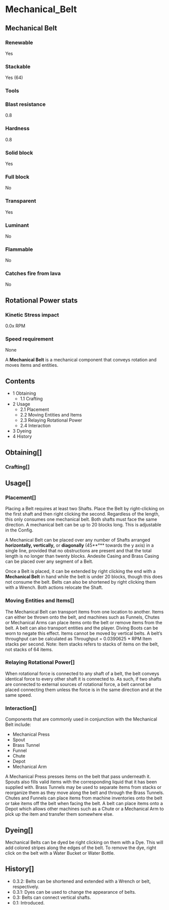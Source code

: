 # Mechanical_Belt

## Mechanical Belt

### Renewable

Yes

### Stackable

Yes (64)

### Tools

### Blast resistance

0.8

### Hardness

0.8

### Solid block

Yes

### Full block

No

### Transparent

Yes

### Luminant

No

### Flammable

No

### Catches fire from lava

No

## Rotational Power stats

### Kinetic Stress impact

0.0x RPM

### Speed requirement

None

A **Mechanical Belt** is a mechanical component that conveys rotation and moves items and entities.

## Contents

- 1 Obtaining
    - 1.1 Crafting
- 2 Usage
    - 2.1 Placement
    - 2.2 Moving Entities and Items
    - 2.3 Relaying Rotational Power
    - 2.4 Interaction
- 3 Dyeing
- 4 History

## Obtaining[]

### Crafting[]

## Usage[]

### Placement[]

Placing a Belt requires at least two Shafts. Place the Belt by right-clicking on the first shaft and then right clicking the second. Regardless of the length, this only consumes one mechanical belt. Both shafts must face the same direction. A mechanical belt can be up to 20 blocks long. This is adjustable in the Config.

A Mechanical Belt can be placed over any number of Shafts arranged **horizontally, vertically,** or **diagonally** (45**°** towards the y axis) in a single line, provided that no obstructions are present and that the total length is no longer than twenty blocks. Andesite Casing and Brass Casing can be placed over any segment of a Belt.

Once a Belt is placed, it can be extended by right clicking the end with a **Mechanical Belt** in hand while the belt is under 20 blocks, though this does not consume the belt. Belts can also be shortened by right clicking them with a Wrench. Both actions relocate the Shaft.

### Moving Entities and Items[]

The Mechanical Belt can transport items from one location to another. Items can either be thrown onto the belt, and machines such as Funnels, Chutes or Mechanical Arms can place items onto the belt or remove items from the belt. A belt can also transport entities and the player. Diving Boots can be worn to negate this effect. Items cannot be moved by vertical belts. A belt’s throughput can be calculated as Throughput = 0.0390625 * RPM Item stacks per second. Note: Item stacks refers to stacks of items on the belt, not stacks of 64 items.

### Relaying Rotational Power[]

When rotational force is connected to any shaft of a belt, the belt conveys identical force to every other shaft it is connected to. As such, if two shafts are connected to external sources of rotational force, a belt cannot be placed connecting them unless the force is in the same direction and at the same speed.

### Interaction[]

Components that are commonly used in conjunction with the Mechanical Belt include:

- Mechanical Press
- Spout
- Brass Tunnel
- Funnel
- Chute
- Depot
- Mechanical Arm

A Mechanical Press presses items on the belt that pass underneath it. Spouts also fills valid items with the corresponding liquid that it has been supplied with. Brass Tunnels may be used to separate items from stacks or reorganize them as they move along the belt and through the Brass Tunnels. Chutes and Funnels can place items from machine inventories onto the belt or take items off the belt when facing the belt. A belt can place items onto a Depot which allows other machines such as a Chute or a Mechanical Arm to pick up the item and transfer them somewhere else.

## Dyeing[]

Mechanical Belts can be dyed be right clicking on them with a Dye. This will add colored stripes along the edges of the belt. To remove the dye, right click on the belt with a Water Bucket or Water Bottle.

## History[]

- 0.3.2: Belts can be shortened and extended with a Wrench or belt, respectively.
- 0.3.1: Dyes can be used to change the appearance of belts.
- 0.3: Belts can connect vertical shafts.
- 0.1: Introduced.